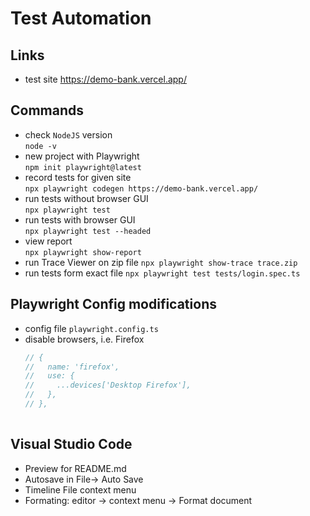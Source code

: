 # Test Automation 

## Links

- test site https://demo-bank.vercel.app/  


## Commands
- check `NodeJS` version  
`node -v`
- new project with Playwright  
`npm init playwright@latest`
- record tests for given site  
`npx playwright codegen https://demo-bank.vercel.app/`
- run tests without browser GUI  
`npx playwright test`
- run tests with browser GUI  
`npx playwright test --headed`
- view report  
`npx playwright show-report`
- run Trace Viewer on zip file
`npx playwright show-trace trace.zip`
- run tests form exact file
`npx playwright test tests/login.spec.ts`

## Playwright Config modifications
- config file `playwright.config.ts`
- disable browsers, i.e. Firefox  
    ```javascript
    // {
    //   name: 'firefox',
    //   use: {
    //     ...devices['Desktop Firefox'],
    //   },
    // },
      
## Visual Studio Code  
- Preview for README.md  
- Autosave in File-> Auto Save  
- Timeline File context menu  
- Formating: editor -> context menu -> Format document
